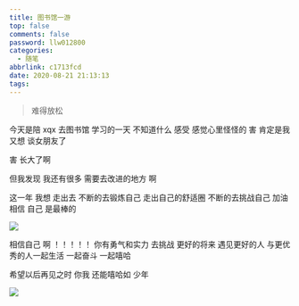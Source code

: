 ```yaml
---
title: 图书馆一游
top: false
comments: false
password: llw012800
categories:
  - 随笔
abbrlink: c1713fcd
date: 2020-08-21 21:13:13
tags:
---
```


> 难得放松

<!--more--->

今天是陪 xqx  去图书馆 学习的一天   不知道什么  感受 感觉心里怪怪的  害  肯定是我又想  谈女朋友了   

害 长大了啊    

但我发现  我还有很多 需要去改进的地方  啊 

这一年 我想  走出去  不断的去锻炼自己  走出自己的舒适圈   不断的去挑战自己    加油  相信 自己 是最棒的   

![](http://photo.jomeswang.top/20200821212334.jpg)



相信自己 啊   ！！！！！   你有勇气和实力 去挑战 更好的将来     遇见更好的人 与更优秀的人一起生活  一起奋斗  一起嘻哈   

希望以后再见之时 你我  还能嘻哈如 少年   

![](http://photo.jomeswang.top/20200821212343.jpg)